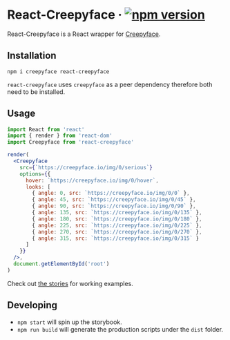 # React-Creepyface &middot; [![npm version](https://img.shields.io/npm/v/react-creepyface.svg?style=flat)](https://www.npmjs.com/package/react-creepyface)

React-Creepyface is a React wrapper for [Creepyface](https://github.com/4lejandrito/creepyface).

## Installation

```
npm i creepyface react-creepyface
```

`react-creepyface` uses `creepyface` as a peer dependency therefore both need to be installed.

## Usage

```jsx
import React from 'react'
import { render } from 'react-dom'
import Creepyface from 'react-creepyface'

render(
  <Creepyface
    src={`https://creepyface.io/img/0/serious`}
    options={{
      hover: `https://creepyface.io/img/0/hover`,
      looks: [
        { angle: 0, src: `https://creepyface.io/img/0/0` },
        { angle: 45, src: `https://creepyface.io/img/0/45` },
        { angle: 90, src: `https://creepyface.io/img/0/90` },
        { angle: 135, src: `https://creepyface.io/img/0/135` },
        { angle: 180, src: `https://creepyface.io/img/0/180` },
        { angle: 225, src: `https://creepyface.io/img/0/225` },
        { angle: 270, src: `https://creepyface.io/img/0/270` },
        { angle: 315, src: `https://creepyface.io/img/0/315` }
      ]
    }}
  />,
  document.getElementById('root')
)
```

Check out [the stories](src/stories.tsx) for working examples.

## Developing

- `npm start` will spin up the storybook.
- `npm run build` will generate the production scripts under the `dist` folder.
